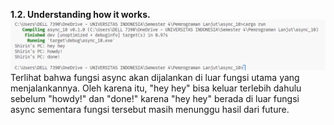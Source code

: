**1.2. Understanding how it works.**
![alt text](image-1.png)
Terlihat bahwa fungsi async akan dijalankan di luar fungsi utama yang menjalankannya. Oleh karena itu, "hey hey" bisa keluar terlebih dahulu sebelum "howdy!" dan "done!" karena "hey hey" berada di luar fungsi async sementara fungsi tersebut masih menunggu hasil dari future.